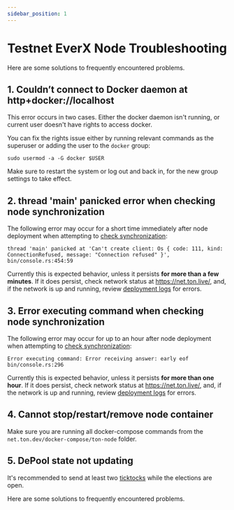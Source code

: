 ```yaml
---
sidebar_position: 1
---
```


# Testnet EverX Node Troubleshooting 

Here are some solutions to frequently encountered problems.

## 1. Couldn’t connect to Docker daemon at http+docker://localhost

This error occurs in two cases. Either the docker daemon isn't running, or current user doesn't have rights to access docker.

You can fix the rights issue either by running relevant commands as the superuser or adding the user to the `docker` group: 

    sudo usermod -a -G docker $USER

Make sure to restart the system or log out and back in, for the new group settings to take effect.


## 2. thread 'main' panicked error when checking node synchronization

The following error may occur for a short time immediately after node deployment when attempting to [check synchronization](../run-validator/run-testnet-node.md/#4-check-node-synchronization):

    thread 'main' panicked at 'Can't create client: Os { code: 111, kind: ConnectionRefused, message: "Connection refused" }', bin/console.rs:454:59

Currently this is expected behavior, unless it persists **for more than a few minutes**. If it does persist, check network status at https://net.ton.live/, and, if the network is up and running, review [deployment logs](../run-validator/run-mainnet-node.md/#during-deployment) for errors.


## 3. Error executing command when checking node synchronization

The following error may occur for up to an hour after node deployment when attempting to [check synchronization](../run-validator/run-testnet-node.md/#4-check-node-synchronization):

    Error executing command: Error receiving answer: early eof bin/console.rs:296

Currently this is expected behavior, unless it persists **for more than one hour**. If it does persist, check network status at https://net.ton.live/, and, if the network is up and running, review [deployment logs](../run-validator/run-testnet-node.md/#during-deployment) for errors.


## 4. Cannot stop/restart/remove node container

Make sure you are running all docker-compose commands from the `net.ton.dev/docker-compose/ton-node` folder.


## 5. DePool state not updating

It's recommended to send at least two [ticktocks](https://github.com/tonlabs/ton-labs-contracts/tree/master/solidity/depool#7-configure-depool-state-update-method) while the elections are open.

Here are some solutions to frequently encountered problems.
